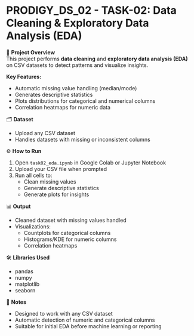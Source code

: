# PRODIGY_DS_02 - TASK-02: Data Cleaning & Exploratory Data Analysis (EDA)

💬 **Project Overview**  
This project performs **data cleaning** and **exploratory data analysis (EDA)** on CSV datasets to detect patterns and visualize insights.

**Key Features:**  
- Automatic missing value handling (median/mode)  
- Generates descriptive statistics  
- Plots distributions for categorical and numerical columns  
- Correlation heatmaps for numeric data  

🗂️ **Dataset**  
- Upload any CSV dataset  
- Handles datasets with missing or inconsistent columns  

⚙️ **How to Run**  
1. Open `task02_eda.ipynb` in Google Colab or Jupyter Notebook  
2. Upload your CSV file when prompted  
3. Run all cells to:  
   - Clean missing values  
   - Generate descriptive statistics  
   - Generate plots for insights  

📊 **Output**  
- Cleaned dataset with missing values handled  
- Visualizations:  
  - Countplots for categorical columns  
  - Histograms/KDE for numeric columns  
  - Correlation heatmaps  

🛠️ **Libraries Used**  
- pandas  
- numpy  
- matplotlib  
- seaborn  

📌 **Notes**  
- Designed to work with any CSV dataset  
- Automatic detection of numeric and categorical columns  
- Suitable for initial EDA before machine learning or reporting
